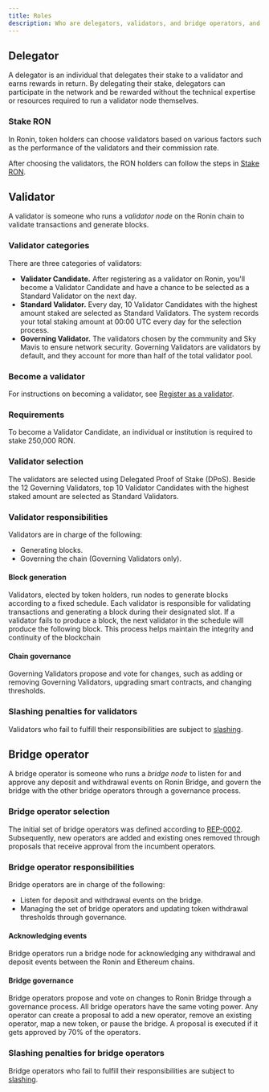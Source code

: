 ```yaml
---
title: Roles
description: Who are delegators, validators, and bridge operators, and what they do.
---
```


## Delegator

A delegator is an individual that delegates their stake to a validator and earns rewards in return. By delegating their stake, delegators can participate in the network and be rewarded without the technical expertise or resources required to run a validator node themselves.

### Stake RON

In Ronin, token holders can choose validators based on various factors such as the performance of the validators and their commission rate.

After choosing the validators, the RON holders can follow the steps in [Stake RON](./../delegators/onboarding/become-delegator.mdx).

## Validator

A validator is someone who runs a *validator node* on the Ronin chain to validate transactions and generate blocks.

### Validator categories

There are three categories of validators:

* **Validator Candidate.** After registering as a validator on Ronin, you'll become a Validator Candidate and have a chance to be selected as a Standard Validator on the next day.
* **Standard Validator.** Every day, 10 Validator Candidates with the highest amount staked are selected as Standard Validators. The system records your total staking amount at 00:00 UTC every day for the selection process.
* **Governing Validator.** The validators chosen by the community and Sky Mavis to ensure network security. Governing Validators are validators by default, and they account for more than half of the total validator pool.

### Become a validator

For instructions on becoming a validator, see [Register as a validator](./../validators/onboarding/become-validator.mdx).

### Requirements

To become a Validator Candidate, an individual or institution is required to stake 250,000 RON.

### Validator selection

The validators are selected using Delegated Proof of Stake (DPoS). Beside the 12 Governing Validators, top 10 Validator Candidates with the highest staked amount are selected as Standard Validators.

### Validator responsibilities

Validators are in charge of the following:

* Generating blocks.
* Governing the chain (Governing Validators only).

#### Block generation

Validators, elected by token holders, run nodes to generate blocks according to a fixed schedule. Each validator is responsible for validating transactions and generating a block during their designated slot. If a validator fails to produce a block, the next validator in the schedule will produce the following block. This process helps maintain the integrity and continuity of the blockchain

#### Chain governance

Governing Validators propose and vote for changes, such as adding or removing Governing Validators, upgrading smart contracts, and changing thresholds.

### Slashing penalties for validators

Validators who fail to fulfill their responsibilities are subject to [slashing](./../validators/slashing.mdx).

## Bridge operator

A bridge operator is someone who runs a *bridge node* to listen for and approve any deposit and withdrawal events on Ronin Bridge, and govern the bridge with the other bridge operators through a governance process.

### Bridge operator selection

The initial set of bridge operators was defined according to [REP-0002](https://github.com/axieinfinity/REPs/blob/main/REP-0002/REP-0002.md#bridge-operator-selection). Subsequently, new operators are added and existing ones removed through proposals that receive approval from the incumbent operators.

### Bridge operator responsibilities

Bridge operators are in charge of the following:

* Listen for deposit and withdrawal events on the bridge.
* Managing the set of bridge operators and updating token withdrawal thresholds through governance.

#### Acknowledging events

Bridge operators run a bridge node for acknowledging any withdrawal and deposit events between the Ronin and Ethereum chains.

#### Bridge governance

Bridge operators propose and vote on changes to Ronin Bridge through a governance process. All bridge operators have the same voting power. Any operator can create a proposal to add a new operator, remove an existing operator, map a new token, or pause the bridge. A proposal is executed if it gets approved by 70% of the operators.

### Slashing penalties for bridge operators

Bridge operators who fail to fulfill their responsibilities are subject to [slashing](./../bridge-operators/slashing.md).
